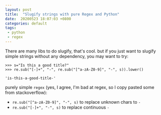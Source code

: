 ```yaml
---
layout: post
title:  "Slugify strings with pure Regex and Python"
date:  20200523 18:07:03 +0800
categories: default 
tags:
 - python
 - regex
---
```


There are many libs to do slugify, that's cool. but if you just want to slugify simple strings without any dependency, you may want to try:

```
>>> s="Is this a good title?"
>>> re.sub("[-]+", "-", re.sub("[^a-zA-Z0-9]", "-", s)).lower()

'is-this-a-good-title-'
```

purely simple `regex` (yes, I agree, I'm bad at regex, so I copy pasted some from stackoverflow): 

 - `re.sub("[^a-zA-Z0-9]", "-", s)` to replace unknown chars to `-`
 - `re.sub("[-]+", "-", s)` to replace continuous `-`

